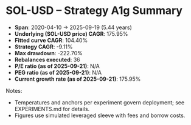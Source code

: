 # SOL-USD – Strategy A1g Summary

- **Span**: 2020-04-10 → 2025-09-19 (5.44 years)
- **Underlying (SOL-USD price) CAGR**: 175.95%
- **Fitted curve CAGR**: 104.40%
- **Strategy CAGR**: -9.11%
- **Max drawdown**: -222.70%
- **Rebalances executed**: 36
- **P/E ratio (as of 2025-09-21)**: N/A
- **PEG ratio (as of 2025-09-21)**: N/A
- **Current growth rate (as of 2025-09-21)**: 175.95%

Notes:

- Temperatures and anchors per experiment govern deployment; see EXPERIMENTS.md for details.
- Figures use simulated leveraged sleeve with fees and borrow costs.

